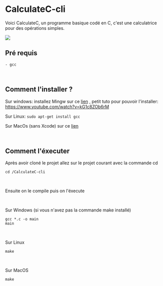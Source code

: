 # CalculateC-cli
Voici CalculateC, un programme basique codé en C, c'est une calculatrice pour des opérations simples.

<img src="https://image.noelshack.com/fichiers/2018/31/6/1533418669-iiiiiooopp.png">

<br />

## Pré requis
    - gcc 
    
 <br />
  

## Comment l'installer ? 
Sur windows: installez Mingw sur ce <a href="http://www.mingw.org/">lien</a>
, petit tuto pour pouvoir l'installer: https://www.youtube.com/watch?v=kG1c8ZOb6rM

Sur Linux: ```sudo apt-get install gcc```

Sur MacOs (sans Xcode) sur ce <a href="https://korben.info/comment-installer-gcc-sous-osx-sans-installer-xcode.html">lien</a>

<br />

## Comment l'éxecuter
Après avoir cloné le projet allez sur le projet courant avec la commande cd
```
cd /CalculateC-cli
```

<br/>

Ensuite on le compile puis on l'éxecute

<br />

Sur Windows (si vous n'avez pas la commande make installé)
```
gcc *.c -o main
main
```
<br />

Sur Linux
```
make
```

<br />

Sur MacOS
```
make
```
